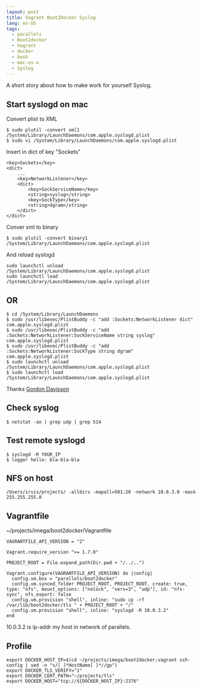 ```yaml
---
layout: post
title: Vagrant Boot2Docker Syslog
lang: en-US
tags:
  - parallels
  - Boot2docker
  - Vagrant
  - docker
  - bash
  - mac-os-x
  - Syslog
---
```

A short story about how to make work for yourself Syslog.

<!--more-->

## Start syslogd on mac

Convert plist to XML

```
$ sudo plutil -convert xml1 /System/Library/LaunchDaemons/com.apple.syslogd.plist
$ sudo vi /System/Library/LaunchDaemons/com.apple.syslogd.plist
```
Insert in dict of key "Sockets"

```
<key>Sockets</key>
<dict>
    ...
    <key>NetworkListener</key>
    <dict>
        <key>SockServiceName</key>
        <string>syslog</string>
        <key>SockType</key>
        <string>dgram</string>
    </dict>
</dict>
```
Conver xml to binary

```
$ sudo plutil -convert binary1 /System/Library/LaunchDaemons/com.apple.syslogd.plist
```
And reload syslogd

```
sudo launchctl unload /System/Library/LaunchDaemons/com.apple.syslogd.plist
sudo launchctl load /System/Library/LaunchDaemons/com.apple.syslogd.plist
```

## OR

```
$ cd /System/Library/LaunchDaemons
$ sudo /usr/libexec/PlistBuddy -c "add :Sockets:NetworkListener dict" com.apple.syslogd.plist
$ sudo /usr/libexec/PlistBuddy -c "add :Sockets:NetworkListener:SockServiceName string syslog" com.apple.syslogd.plist
$ sudo /usr/libexec/PlistBuddy -c "add :Sockets:NetworkListener:SockType string dgram" com.apple.syslogd.plist
$ sudo launchctl unload /System/Library/LaunchDaemons/com.apple.syslogd.plist
$ sudo launchctl load /System/Library/LaunchDaemons/com.apple.syslogd.plist
```
Thanks [Gordon Davisson](http://stackexchange.com/users/32384/gordon-davisson)

## Check syslog

```
$ netstat -an | grep udp | grep 514
```

## Test remote syslogd
```
$ syslogd -R YOUR_IP
$ logger hello: bla-bla-bla
```

## NFS on host
```
/Users/irvis/projects/ -alldirs -mapall=501:20 -network 10.0.3.0 -mask 255.255.255.0
```

## Vagrantfile
~/projects/imega/boot2docker/Vagrantfile

```
VAGRANTFILE_API_VERSION = "2"

Vagrant.require_version ">= 1.7.0"

PROJECT_ROOT = File.expand_path(Dir.pwd + "/../..")

Vagrant.configure(VAGRANTFILE_API_VERSION) do |config|
  config.vm.box = "parallels/boot2docker"
  config.vm.synced_folder PROJECT_ROOT, PROJECT_ROOT, create: true, type: "nfs", mount_options: ["nolock", "vers=3", "udp"], id: "nfs-sync", nfs_export: false
  config.vm.provision "shell", inline: "sudo cp -rf /var/lib/boot2docker/tls " + PROJECT_ROOT + "/"
  config.vm.provision "shell", inline: "syslogd -R 10.0.3.2"
end
```
10.0.3.2 is ip-addr my host in network of parallels.

## Profile
```
export DOCKER_HOST_IP=$(cd ~/projects/imega/boot2docker;vagrant ssh-config | sed -n "s/[ ]*HostName[ ]*//gp")
export DOCKER_TLS_VERIFY="1"
export DOCKER_CERT_PATH="~/projects/tls"
export DOCKER_HOST="tcp://${DOCKER_HOST_IP}:2376"
```
